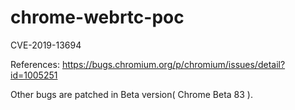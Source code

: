 # chrome-webrtc-poc

CVE-2019-13694

References:
	https://bugs.chromium.org/p/chromium/issues/detail?id=1005251

Other bugs are patched in Beta version( Chrome Beta 83 ).
 
